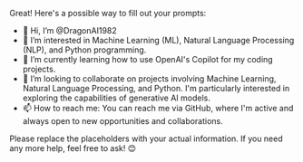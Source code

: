 Great! Here's a possible way to fill out your prompts:

- 👋 Hi, I’m @DragonAI1982
- 👀 I’m interested in Machine Learning (ML), Natural Language Processing (NLP), and Python programming.
- 🌱 I’m currently learning how to use OpenAI's Copilot for my coding projects.
- 💞️ I’m looking to collaborate on projects involving Machine Learning, Natural Language Processing, and Python. I'm particularly interested in exploring the capabilities of generative AI models.
- 📫 How to reach me: You can reach me via GitHub, where I'm active and always open to new opportunities and collaborations.

Please replace the placeholders with your actual information. If you need any more help, feel free to ask! 😊

<!---
DragonAI1982/DragonAI1982 is a ✨ special ✨ repository because its `README.md` (this file) appears on your GitHub profile.
You can click the Preview link to take a look at your changes.
--->
